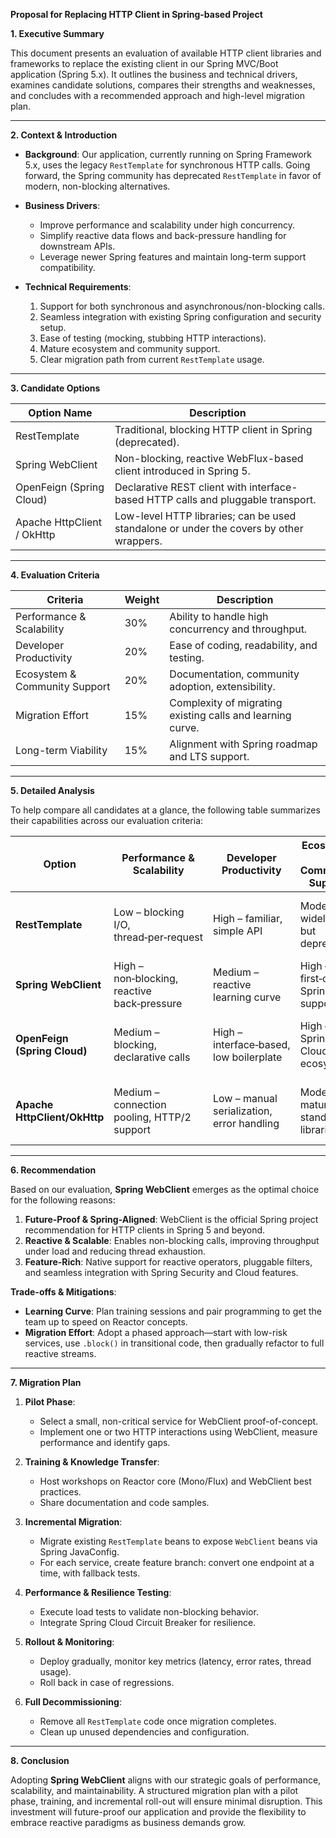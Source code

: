 **Proposal for Replacing HTTP Client in Spring-based Project**

**1. Executive Summary**

This document presents an evaluation of available HTTP client libraries and frameworks to replace the existing client in our Spring MVC/Boot application (Spring 5.x). It outlines the business and technical drivers, examines candidate solutions, compares their strengths and weaknesses, and concludes with a recommended approach and high-level migration plan.

---

**2. Context & Introduction**

* **Background**: Our application, currently running on Spring Framework 5.x, uses the legacy `RestTemplate` for synchronous HTTP calls. Going forward, the Spring community has deprecated `RestTemplate` in favor of modern, non-blocking alternatives.
* **Business Drivers**:

  * Improve performance and scalability under high concurrency.
  * Simplify reactive data flows and back-pressure handling for downstream APIs.
  * Leverage newer Spring features and maintain long-term support compatibility.
* **Technical Requirements**:

  1. Support for both synchronous and asynchronous/non-blocking calls.
  2. Seamless integration with existing Spring configuration and security setup.
  3. Ease of testing (mocking, stubbing HTTP interactions).
  4. Mature ecosystem and community support.
  5. Clear migration path from current `RestTemplate` usage.

---

**3. Candidate Options**

| Option Name                | Description                                                                             |
| -------------------------- | --------------------------------------------------------------------------------------- |
| RestTemplate               | Traditional, blocking HTTP client in Spring (deprecated).                               |
| Spring WebClient           | Non-blocking, reactive WebFlux-based client introduced in Spring 5.                     |
| OpenFeign (Spring Cloud)   | Declarative REST client with interface-based HTTP calls and pluggable transport.        |
| Apache HttpClient / OkHttp | Low-level HTTP libraries; can be used standalone or under the covers by other wrappers. |

---

**4. Evaluation Criteria**

| Criteria                      | Weight | Description                                                |
| ----------------------------- | ------ | ---------------------------------------------------------- |
| Performance & Scalability     | 30%    | Ability to handle high concurrency and throughput.         |
| Developer Productivity        | 20%    | Ease of coding, readability, and testing.                  |
| Ecosystem & Community Support | 20%    | Documentation, community adoption, extensibility.          |
| Migration Effort              | 15%    | Complexity of migrating existing calls and learning curve. |
| Long-term Viability           | 15%    | Alignment with Spring roadmap and LTS support.             |

---

**5. Detailed Analysis**

To help compare all candidates at a glance, the following table summarizes their capabilities across our evaluation criteria:

| Option                       | Performance & Scalability                   | Developer Productivity                     | Ecosystem & Community Support          | Migration Effort                            | Long‑term Viability                   |
| ---------------------------- | ------------------------------------------- | ------------------------------------------ | -------------------------------------- | ------------------------------------------- | ------------------------------------- |
| **RestTemplate**             | Low – blocking I/O, thread‑per‑request      | High – familiar, simple API                | Moderate – widely used but deprecated  | Low – existing code, minimal changes        | Low – no future enhancements          |
| **Spring WebClient**         | High – non‑blocking, reactive back‑pressure | Medium – reactive learning curve           | High – first‑class Spring support      | Medium – refactoring to Flux/Mono           | High – aligned with Spring 5+ roadmap |
| **OpenFeign (Spring Cloud)** | Medium – blocking, declarative calls        | High – interface‑based, low boilerplate    | High – Spring Cloud ecosystem          | Medium – define interfaces, add annotations | Medium – evolving reactive support    |
| **Apache HttpClient/OkHttp** | Medium – connection pooling, HTTP/2 support | Low – manual serialization, error handling | Moderate – mature standalone libraries | High – integrate manually, write wrappers   | Medium – stable but not Spring‑first  |

---

**6. Recommendation**

Based on our evaluation, **Spring WebClient** emerges as the optimal choice for the following reasons:

1. **Future-Proof & Spring-Aligned**: WebClient is the official Spring project recommendation for HTTP clients in Spring 5 and beyond.
2. **Reactive & Scalable**: Enables non-blocking calls, improving throughput under load and reducing thread exhaustion.
3. **Feature-Rich**: Native support for reactive operators, pluggable filters, and seamless integration with Spring Security and Cloud features.

**Trade-offs & Mitigations**:

* **Learning Curve**: Plan training sessions and pair programming to get the team up to speed on Reactor concepts.
* **Migration Effort**: Adopt a phased approach—start with low-risk services, use `.block()` in transitional code, then gradually refactor to full reactive streams.

---

**7. Migration Plan**

1. **Pilot Phase**:

   * Select a small, non-critical service for WebClient proof-of-concept.
   * Implement one or two HTTP interactions using WebClient, measure performance and identify gaps.
2. **Training & Knowledge Transfer**:

   * Host workshops on Reactor core (Mono/Flux) and WebClient best practices.
   * Share documentation and code samples.
3. **Incremental Migration**:

   * Migrate existing `RestTemplate` beans to expose `WebClient` beans via Spring JavaConfig.
   * For each service, create feature branch: convert one endpoint at a time, with fallback tests.
4. **Performance & Resilience Testing**:

   * Execute load tests to validate non-blocking behavior.
   * Integrate Spring Cloud Circuit Breaker for resilience.
5. **Rollout & Monitoring**:

   * Deploy gradually, monitor key metrics (latency, error rates, thread usage).
   * Roll back in case of regressions.
6. **Full Decommissioning**:

   * Remove all `RestTemplate` code once migration completes.
   * Clean up unused dependencies and configuration.

---

**8. Conclusion**

Adopting **Spring WebClient** aligns with our strategic goals of performance, scalability, and maintainability. A structured migration plan with a pilot phase, training, and incremental roll-out will ensure minimal disruption. This investment will future-proof our application and provide the flexibility to embrace reactive paradigms as business demands grow.


